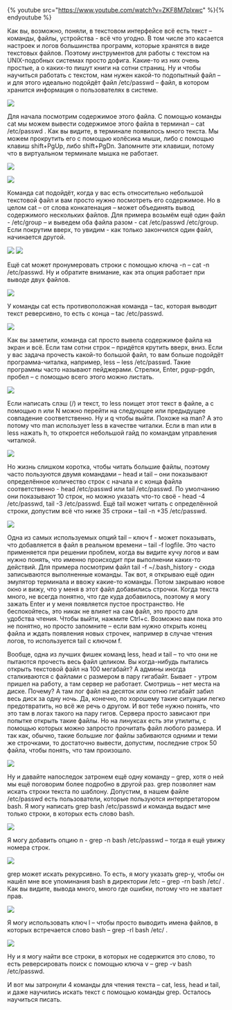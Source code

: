 {% youtube src="https://www.youtube.com/watch?v=ZKF8M7plxwc" %}{% endyoutube %}

Как вы, возможно, поняли, в текстовом интерфейсе всё есть текст – команды, файлы, устройства - всё что угодно. В том числе это касается настроек и логов большинства программ, которые хранятся в виде текстовых файлов. Поэтому инструментов для работы с текстом на UNIX-подобных системах просто дофига. Какие-то из них очень простые, а о каких-то пишут книги на сотни страниц.  Ну и чтобы научиться работать с текстом, нам нужен какой-то подопытный файл – и для этого идеально подойдёт файл /etc/passwd – файл, в котором хранится информация о пользователях в системе.

![](images/09/cat.png)

Для начала посмотрим содержимое этого файла. С помощью команды cat мы можем вывести содержимое этого файла в терминал – cat /etc/passwd . Как вы видите, в терминале появилось много текста. Мы можем прокрутить его с помощью колёсика мыши, либо с помощью клавиш shift+PgUp, либо shift+PgDn.  Запомните эти клавиши, потому что в виртуальном терминале мышка не работает.

![](images/09/cat2.png)

![](images/09/cat3.png)

Команда cat подойдёт, когда у вас есть относительно небольшой текстовой файл и вам  просто нужно посмотреть его содержимое. Но в целом cat – от слова конкатенация – может объединять вывод содержимого нескольких файлов. Для примера возьмём ещё один файл - /etc/group – и выведем оба файла разом  - cat /etc/passwd /etc/group. Если покрутим вверх, то увидим - как только закончился один файл, начинается другой.

![](images/09/catn.png)
![](images/09/catn2.png)

Ещё cat может пронумеровать строки с помощью ключа -n – cat -n /etc/passwd. Ну и обратите внимание, как эта опция работает при выводе двух файлов.

![](images/09/tac.png)

У команды cat есть противоположная команда – tac, которая выводит текст реверсивно, то есть с конца – tac /etc/passwd.

![](images/09/less.png)

Как вы заметили, команда cat просто вывела содержимое файла на экран и всё. Если там сотни строк – придётся крутить вверх, вниз. Если у вас задача прочесть какой-то большой файл,  то вам больше подойдёт программа-читалка, например, less – less /etc/passwd. Такие программы часто называют пейджерами. Стрелки, Enter, pgup-pgdn, пробел – с помощью всего этого можно листать.

![](images/09/lessman.png)

Если написать слэш (/) и текст, то less поищет этот текст в файле, а с помощью n или N можно перейти на следующее или предыдущее совпадение соответственно. Ну и q чтобы выйти. Похоже на man? А это потому что man использует less в качестве читалки. Если в man или в less нажать h, то откроется небольшой гайд по командам управления читалкой.

![](images/09/headtail.png)

Но жизнь слишком коротка, чтобы читать большие файлы, поэтому часто пользуются двумя командами – head и tail – они показывают определённое количество строк с начала и с конца файла соответственно - head /etc/passwd или tail /etc/passwd. По умолчанию они показывают 10 строк, но можно указать что-то своё - head -4 /etc/passwd, tail -3 /etc/passwd.
Ещё tail может читать с определённой строки, допустим всё что ниже 35 строки – tail -n +35 /etc/passwd.

![](images/09/tailf.png)

Одна из самых используемых опций tail – ключ f - может показывать, что добавляется в файл в реальном времени – tail -f logfile. Это часто применяется при решении проблем, когда вы видите кучу логов и вам нужно понять, что именно происходит при выполнении каких-то действий. Для примера посмотрим файл tail -f ~/.bash_history - сюда записываются выполненные команды. Так вот, я открываю ещё один эмулятор терминала и ввожу какие-то команды. Потом закрываю новое окно и вижу, что у меня в этот файл добавились строчки. Когда текста много, не всегда понятно, что где куда добавилось, поэтому я могу зажать Enter и у меня появляется пустое пространство. Не беспокойтесь, это никак не влияет на сам файл, это просто для удобства чтения. Чтобы выйти, нажмите Ctrl+c.  Возможно вам пока это не понятно, но просто запомните – если вам нужно открыть конец файла и ждать появления новых строчек, например в случае чтения логов, то используется tail с ключом f.

Вообще, одна из лучших фишек команд less, head и tail – то что они не пытаются прочесть весь файл целиком. Вы когда-нибудь пытались открыть текстовой файл на 100 мегабайт? А админы иногда сталкиваются с файлами с размером в пару гигабайт. Бывает - утром пришел на работу, а там сервер не работает. Смотришь – нет места на диске. Почему? А там лог файл на десяток или сотню гигабайт забил весь диск за одну ночь. Да, конечно, по хорошему такие ситуации легко предотвратить, но всё же речь о другом. И вот тебе нужно понять, что это там в логах такого на пару гигов. Сервера просто зависают при попытке открыть такие файлы. Но на линуксах есть эти утилиты, с помощью которых можно запросто прочитать файл любого размера. И так как, обычно, такие большие лог файлы забиваются одними и теми же строчками, то достаточно вывести, допустим, последние строк 50 файла, чтобы понять, что там произошло.

![](images/09/grep.png)

Ну и давайте напоследок затронем ещё одну команду – grep, хотя о ней мы ещё поговорим более подробно в другой раз. grep позволяет нам искать строки текста по шаблону. Допустим, в нашем файле /etc/passwd есть пользователи, которые пользуются интерпретатором bash. Я могу написать grep bash /etc/passwd и команда выдаст мне только строки, в которых есть слово bash.

![](images/09/grepn.png)

Я могу добавить опцию n - grep -n bash /etc/passwd – тогда я ещё увижу номера строк.

![](images/09/greprn.png)

grep может искать рекурсивно. То есть, я могу указать grep-у, чтобы он нашёл мне все упоминания bash в директории /etc – grep -rn bash /etc/ . Как вы видите, вывода много, много где ошибки, потому что не хватает прав.

![](images/09/greprl.png)

Я могу использовать ключ l – чтобы просто выводить имена файлов, в которых встречается слово bash – grep -rl bash /etc/ .

![](images/09/grepv.png)

Ну и я могу найти все строки, в которых не содержится это слово, то есть реверсировать поиск с помощью ключа v – grep -v bash /etc/passwd.

И вот мы затронули 4 команды для чтения текста – cat, less, head и tail, и даже научились искать текст с помощью команды grep. Осталось научиться писать.
